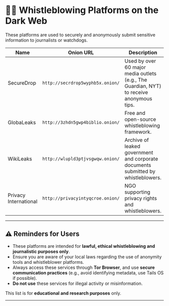 # 🕵️‍♂️ Whistleblowing Platforms on the Dark Web

These platforms are used to securely and anonymously submit sensitive information to journalists or watchdogs.

| Name                | Onion URL                                     | Description |
|---------------------|-----------------------------------------------|-------------|
| SecureDrop          | `http://secrdrop5wyphb5x.onion/`              | Used by over 60 major media outlets (e.g., The Guardian, NYT) to receive anonymous tips. |
| GlobaLeaks          | `http://3zhdn5gwp4biblio.onion/`              | Free and open-source whistleblowing framework. |
| WikiLeaks           | `http://wlupld3ptjvsgwqw.onion/`              | Archive of leaked government and corporate documents submitted by whistleblowers. |
| Privacy International | `http://privacyintyqcroe.onion/`           | NGO supporting privacy rights and whistleblowers. |

---

## ⚠️ Reminders for Users

- These platforms are intended for **lawful, ethical whistleblowing and journalistic purposes only**.
- Ensure you are aware of your local laws regarding the use of anonymity tools and whistleblower platforms.
- Always access these services through **Tor Browser**, and use **secure communication practices** (e.g., avoid identifying metadata, use Tails OS if possible).
- **Do not use** these services for illegal activity or misinformation.

This list is for **educational and research purposes** only.

---
